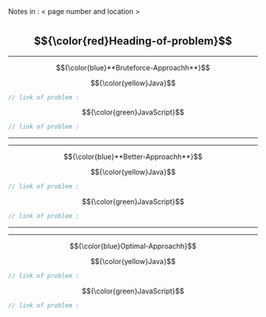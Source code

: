 Notes in : < page number and location >

# 
$${\color{red}Heading-of-problem}$$
---
---
$${\color{blue}**Bruteforce-Approachh**}$$

$${\color{yellow}Java}$$

```java
// link of problem :
```

$${\color{green}JavaScript}$$

```javascript
// link of problem : 

```

---
---

$${\color{blue}**Better-Approachh**}$$

$${\color{yellow}Java}$$

```Java
// link of problem : 


```

$${\color{green}JavaScript}$$

```javascript
// link of problem : 

```

---
---

$${\color{blue}Optimal-Approachh}$$

$${\color{yellow}Java}$$

```java
// link of problem : 


```

$${\color{green}JavaScript}$$

```javascript
// link of problem : 

```
